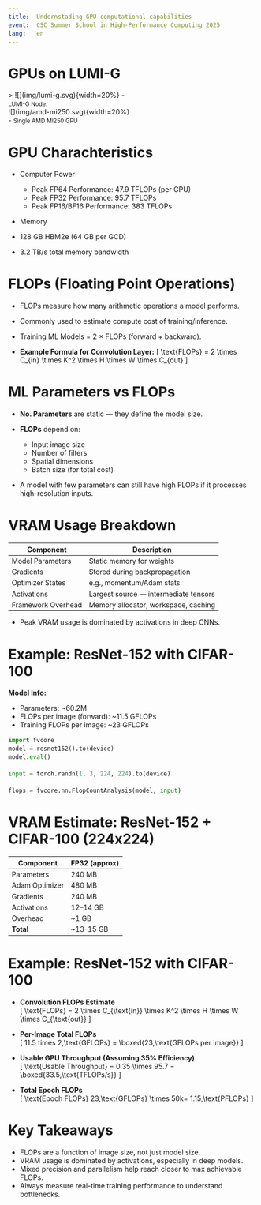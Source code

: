```yaml
---
title:  Undernstading GPU computational capabilities
event:  CSC Summer School in High-Performance Computing 2025
lang:   en
---
```


# GPUs on LUMI-G

<div class="column"  style="width:50%"; text-align: center;">>
  ![](img/lumi-g.svg){width=20%}
  - <small>LUMI-G Node.</small>
</div>
<div class="column"  style="width:50%">
  ![](img/amd-mi250.svg){width=20%}
  - <small>Single AMD MI250 GPU</small>
</div>

# GPU Charachteristics
- Computer Power
    - Peak FP64 Performance: 47.9 TFLOPs (per GPU)
    - Peak FP32 Performance: 95.7 TFLOPs
    - Peak FP16/BF16 Performance: 383 TFLOPs

- Memory
- 128 GB HBM2e (64 GB per GCD)
- 3.2 TB/s total memory bandwidth


# FLOPs (Floating Point Operations)

- FLOPs measure how many arithmetic operations a model performs.
- Commonly used to estimate compute cost of training/inference.
- Training ML Models = 2 × FLOPs (forward + backward).

- **Example Formula for Convolution Layer:**
\[ 
\text{FLOPs} = 2 \times C_{in} \times K^2 \times H \times W \times C_{out} 
\]

# ML Parameters vs FLOPs

- **No. Parameters** are static — they define the model size.
- **FLOPs** depend on:
    - Input image size
    - Number of filters
    - Spatial dimensions
    - Batch size (for total cost)

- A model with few parameters can still have high FLOPs if it processes high-resolution inputs.

# VRAM Usage Breakdown

| Component            | Description                                  |
|---------------------|----------------------------------------------|
| Model Parameters     | Static memory for weights                    |
| Gradients            | Stored during backpropagation                |
| Optimizer States     | e.g., momentum/Adam stats                    |
| Activations          | Largest source — intermediate tensors        |
| Framework Overhead   | Memory allocator, workspace, caching         |

- Peak VRAM usage is dominated by activations in deep CNNs.

# Example: ResNet-152 with CIFAR-100

**Model Info:**
- Parameters: ~60.2M
- FLOPs per image (forward): ~11.5 GFLOPs
- Training FLOPs per image: ~23 GFLOPs

```python
import fvcore
model = resnet152().to(device)
model.eval()

input = torch.randn(1, 3, 224, 224).to(device)

flops = fvcore.nn.FlopCountAnalysis(model, input)
```

# VRAM Estimate: ResNet-152 + CIFAR-100 (224x224)

| Component          | FP32 (approx) |
|-------------------|---------------|
| Parameters         | 240 MB        |
| Adam  Optimizer    | 480 MB        |
| Gradients          | 240 MB        |
| Activations        | 12–14 GB      |
| Overhead           | ~1 GB         |
| **Total**          | ~13–15 GB     |


# Example: ResNet-152 with CIFAR-100

- **Convolution FLOPs Estimate**  
\[
\text{FLOPs} = 2 \times C_{\text{in}} \times K^2 \times H \times W \times C_{\text{out}}
\]

- **Per-Image Total FLOPs**  
\[
11.5 times 2\,\text{GFLOPs} = \boxed{23\,\text{GFLOPs per image}}
\]

- **Usable GPU Throughput (Assuming 35% Efficiency)**  
\[
\text{Usable Throughput} = 0.35 \times 95.7 = \boxed{33.5\,\text{TFLOPs/s}}
\]

- **Total Epoch FLOPs**  
\[
\text{Epoch FLOPs} 23\,\text{GFLOPs} \times 50k= 1.15\,\text{PFLOPs}
\]

# Key Takeaways

- FLOPs are a function of image size, not just model size.
- VRAM usage is dominated by activations, especially in deep models.
- Mixed precision and parallelism help reach closer to max achievable FLOPs.
- Always measure real-time training performance to understand bottlenecks.
